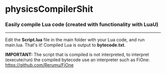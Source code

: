 # physicsCompilerShit
### Easily compile Lua code (created with functionality with LuaU)
----
Edit the **Script.lua** file in the main folder with your Lua code, and run main.lua. That's it! Compiled Lua is output to **bytecode.txt**.

**IMPORTANT:** The script that is compiled is not interpreted, to interpret (execute/run) the compiled bytecode use an interpreter such as FiOne:
https://github.com/Rerumu/FiOne
